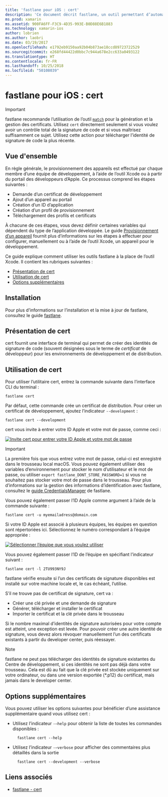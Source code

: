 ```yaml
---
title: 'fastlane pour iOS : cert'
description: 'Ce document décrit fastlane, un outil permettant d’automatiser de nombreuses parties du processus de provisionnement d’application iOS : demande de certificats, ajout d’un appareil au portail des développeurs Apple, création d’un ID d’application et bien plus encore.'
ms.prod: xamarin
ms.assetid: 900FA6FF-F3C9-4D35-993E-B0D88E6B1883
ms.technology: xamarin-ios
author: lobrien
ms.author: laobri
ms.date: 03/19/2017
ms.openlocfilehash: e1792eb9150aa92b04b873ae18ccd89723722529
ms.sourcegitcommit: e268fd44422d0bbc7c944a678e2cc633a0493122
ms.translationtype: HT
ms.contentlocale: fr-FR
ms.lasthandoff: 10/25/2018
ms.locfileid: "50108039"
---
```

# <a name="fastlane-for-ios--cert"></a>fastlane pour iOS : cert

> [!IMPORTANT]
> fastlane recommande l’utilisation de l’outil [`match`](~/ios/deploy-test/provisioning/fastlane/match.md) pour la génération et la gestion des certificats. Utilisez `cert` directement seulement si vous voulez avoir un contrôle total de la signature de code et si vous maîtrisez suffisamment ce sujet. Utilisez cette action pour télécharger l’identité de signature de code la plus récente.

## <a name="overview"></a>Vue d'ensemble

En règle générale, le provisionnement des appareils est effectué par chaque membre d’une équipe de développement, à l’aide de l’outil Xcode ou à partir du portail des développeurs d’Apple. Ce processus comprend les étapes suivantes :

- Demande d’un certificat de développement
- Ajout d’un appareil au portail
- Création d’un ID d’application
- Création d’un profil de provisionnement
- Téléchargement des profils et certificats

À chacune de ces étapes, vous devez définir certaines variables qui dépendent du type de l’application développée. Le guide [Provisionnement d’un appareil](~/ios/get-started/installation/device-provisioning/index.md) fournit plus d’informations sur les étapes à effectuer pour configurer, manuellement ou à l’aide de l’outil Xcode, un appareil pour le développement.

Ce guide explique comment utiliser les outils fastlane à la place de l’outil Xcode. Il contient les rubriques suivantes :

- [Présentation de cert](#whatiscert)
- [Utilisation de cert](#using)
- [Options supplémentaires](#options)

## <a name="installation"></a>Installation

Pour plus d’informations sur l’installation et la mise à jour de fastlane, consultez le guide [fastlane](~/ios/deploy-test/provisioning/fastlane/index.md#Installation).

<a name="whatiscert" />

## <a name="what-is-cert"></a>Présentation de cert

cert fournit une interface de terminal qui permet de créer des identités de signature de code (souvent désignées sous le terme de _certificat_ de développeur) pour les environnements de développement et de distribution.

<a name="using" />

## <a name="using-cert"></a>Utilisation de cert

Pour utiliser l’utilitaire cert, entrez la commande suivante dans l’interface CLI du terminal :

    fastlane cert

Par défaut, cette commande crée un certificat de distribution. Pour créer un certificat de développement, ajoutez l’indicateur `--development` :

    fastlane cert --development

cert vous invite à entrer votre ID Apple et votre mot de passe, comme ceci :

[![](cert-images/fastlane-image1.png "Invite cert pour entrer votre ID Apple et votre mot de passe")](cert-images/fastlane-image1.png#lightbox)

> [!IMPORTANT]
> La première fois que vous entrez votre mot de passe, celui-ci est enregistré dans le trousseau local macOS. Vous pouvez également utiliser des variables d’environnement pour stocker le nom d’utilisateur et le mot de passe, ou utiliser `export fastlane_DONT_STORE_PASSWORD=1` si vous ne souhaitez pas stocker votre mot de passe dans le trousseau. Pour plus d’informations sur la gestion des informations d’identification avec fastlane, consultez le [guide CredentialsManager](https://github.com/fastlane/fastlane/blob/master/credentials_manager/README.md) de fastlane.

Vous pouvez également passer l’ID Apple comme argument à l’aide de la commande suivante :

    fastlane cert -u myemailadress@domain.com

Si votre ID Apple est associé à plusieurs équipes, les équipes en question sont répertoriées ici. Sélectionnez le numéro correspondant à l’équipe appropriée :

[![](cert-images/fastlane-image2.png "Sélectionner l’équipe que vous voulez utiliser")](cert-images/fastlane-image2.png#lightbox)

Vous pouvez également passer l’ID de l’équipe en spécifiant l’indicateur suivant :

    fastlane cert -l 2TU993NY9J

fastlane vérifie ensuite si l’un des certificats de signature disponibles est installé sur votre machine locale et, le cas échéant, l’utilise.

S’il ne trouve pas de certificat de signature, cert va :

- Créer une clé privée et une demande de signature
- Générer, télécharger et installer le certificat
- Importer le certificat et la clé privée dans le trousseau

Si le nombre maximal d’identités de signature autorisées pour votre compte est atteint, une exception est levée. Pour pouvoir créer une autre identité de signature, vous devez alors révoquer manuellement l’un des certificats existants à partir du developer center, puis réessayer.

> [!NOTE]
> fastlane ne peut pas télécharger des identités de signature existantes du Centre de développement, si ces identités ne sont pas déjà dans votre trousseau. Cela est dû au fait que la clé privée est stockée uniquement sur votre ordinateur, ou dans une version exportée (*.p12) du certificat, mais jamais dans le developer center.

<a name="options" />

## <a name="additional-options"></a>Options supplémentaires

Vous pouvez utiliser les options suivantes pour bénéficier d’une assistance supplémentaire quand vous utilisez cert :

- Utilisez l’indicateur `-–help` pour obtenir la liste de toutes les commandes disponibles :

        fastlane cert --help

- Utilisez l’indicateur `-–verbose` pour afficher des commentaires plus détaillés dans la sortie

        fastlane cert --development --verbose


## <a name="related-links"></a>Liens associés

- [fastlane - cert](https://github.com/fastlane/fastlane/blob/master/cert/README.md)
